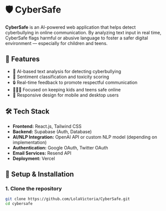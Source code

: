 # 🛡️ CyberSafe

**CyberSafe** is an AI-powered web application that helps detect cyberbullying in online communication. By analyzing text input in real time, CyberSafe flags harmful or abusive language to foster a safer digital environment — especially for children and teens.

## 🚀 Features

- 🤖 AI-based text analysis for detecting cyberbullying
- 🧠 Sentiment classification and toxicity scoring
- 🔒 Real-time feedback to promote respectful communication
- 👨‍👩‍👧 Focused on keeping kids and teens safe online
- 📱 Responsive design for mobile and desktop users

## 🛠️ Tech Stack

- **Frontend:** React.js, Tailwind CSS
- **Backend:** Supabase (Auth, Database)
- **AI/NLP Integration:** OpenAI API or custom NLP model (depending on implementation)
- **Authentication:** Google OAuth, Twitter OAuth
- **Email Services:** Resend API
- **Deployment:** Vercel 

## 🔐 Setup & Installation

### 1. Clone the repository

```bash
git clone https://github.com/LolaVictoria/CyberSafe.git
cd cybersafe
